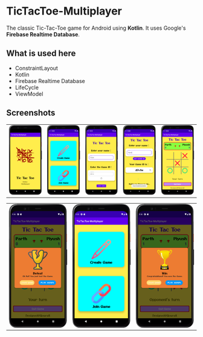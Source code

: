 # TicTacToe-Multiplayer

The classic Tic-Tac-Toe game for Android using __Kotlin__. It uses Google's __Firebase Realtime Database__.

## What is used here

- ConstraintLayout
- Kotlin
- Firebase Realtime Database
- LifeCycle
- ViewModel

## Screenshots

| | | | | |
|:----:|:----:|:----:|:----:|:----:|
| <img alt="SS_1" src="ScreenShots/4.png"> | <img alt="SS_2" src="ScreenShots/3.png"> | <img alt="SS_3" src="ScreenShots/2.png"> | <img alt="SS_4" src="ScreenShots/1.png"> | <img alt="SS_5" src="ScreenShots/5.png"> |<img alt="SS_6" src="ScreenShots/6.png"> |

| | | |
|:----:|:----:|:----:|
| <img alt="SS_1" src="ScreenShots/6.png"> | <img alt="SS_2" src="ScreenShots/3.png"> | <img alt="SS_1" src="ScreenShots/7.png"> | 

<!-- 

![Screenshot](ScreenShots/4.png)
![Screenshot](ScreenShots/3.png)
![Screenshot](ScreenShots/2.png)
![Screenshot](ScreenShots/1.png)
![Screenshot](ScreenShots/5.png)
![Screenshot](ScreenShots/6.png)
 -->
